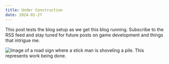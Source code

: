 ```yaml
---
title: Under Construction
date: 2024-01-27
---
```


This post tests the blog setup as we get this blog running. Subscribe to the RSS feed and stay tuned for future posts on game development and things that intrigue me.

<img alt="Image of a road sign where a stick man is shoveling a pile. This represents work being done." src="https://media.tenor.com/MRCIli40TYoAAAAi/under-construction90s-90s.gif"></img>
